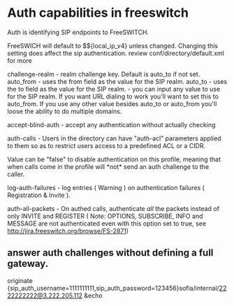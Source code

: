 # Auth capabilities in freeswitch 

Auth is identifying SIP endpoints to FreeSWITCH.

FreeSWICH will default to $${local_ip_v4} unless changed.  Changing this setting does affect the sip authentication.
review conf/directory/default.xml for more

<X-PRE-PROCESS cmd="set" data="domain=$${local_ip_v4}"/>
<X-PRE-PROCESS cmd="set" data="domain_name=$${domain}"/>
<X-PRE-PROCESS cmd="set" data="use_profile=external"/>

challenge-realm - realm challenge key. Default is auto_to if not set.
auto_from - uses the from field as the value for the SIP realm. auto_to - uses the to field as the value for the SIP realm. <anyvalue> - you can input any value to use for the SIP realm.
If you want URL dialing to work you'll want to set this to auto_from.
If you use any other value besides auto_to or auto_from you'll loose the ability to do multiple domains.
<param name="challenge-realm" value="auto_from"/>

accept-blind-auth - accept any authentication without actually checking
<param name="accept-blind-auth" value="true"/>
   
auth-calls - Users in the directory can have "auth-acl" parameters applied to them so as to restrict users access to a predefined ACL or a CIDR.
<param name="auth-calls" value="$${internal_auth_calls}"/>
Value can be "false" to disable authentication on this profile, meaning that when calls come in the profile will *not* send an auth challenge to the caller.

log-auth-failures - log entries ( Warning ) on authentication failures ( Registration & Invite ).
<param name="log-auth-failures" value="true"/>

auth-all-packets - On authed calls, authenticate *all* the packets instead of only INVITE and REGISTER ( Note: OPTIONS, SUBSCRIBE, INFO and MESSAGE are not authenticated even with this option set to true, see http://jira.freeswitch.org/browse/FS-2871)
<param name="auth-all-packets" value="false"/>

## answer auth challenges without defining a full gateway.

originate {sip_auth_username=1111111111,sip_auth_password=123456}sofia/internal/2222222222@3.222.205.112 &echo